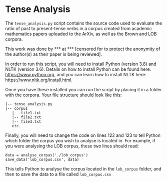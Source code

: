 # Tense Analysis

The `tense_analysis.py` script contains the source code used to evaluate the ratio of past to present-tense verbs in a corpus created from academic mathematics papers uploaded to the ArXiv, as well as the Brown and LOB corpora.

This work was done by *** at *** [censored for to protect the anonymity of the author(s) as their paper is being reviewed].

In order to run this script, you will need to install Python (version 3.8) and NLTK (version 3.6). Details on how to install Python can be found here: https://www.python.org, and you can learn how to install NLTK here: https://www.nltk.org/install.html.

Once you have these installed you can run the script by placing it in a folder with the corpora. Your file structure should look like this:

```
|-- tense_analysis.py
|-- corpus
   |-- file1.txt
   |-- file2.txt
   |-- file3.txt
   etc.
```
Finally, you will need to change the code on lines 122 and 123 to tell Python which folder the corpus you wish to analyse is located in. For example, if you were analysing the LOB corpus, these two lines should read:

```
data = analyse_corpus('./lob_corpus')
save_data('lob_corpus.csv', data)
```

This tells Python to analyse the corpus located in the `lob_corpus` folder, and then to save the data to a file called `lob_corpus.csv`
